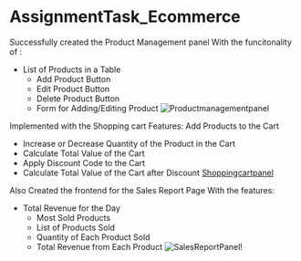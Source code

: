 ﻿# AssignmentTask_Ecommerce
Successfully created the Product Management panel
With the funcitonality of :
- List of Products in a Table
    - Add Product Button
    - Edit Product Button
    - Delete Product Button
    - Form for Adding/Editing Product
![Productmanagementpanel](https://github.com/user-attachments/assets/8decacb8-5c60-43e6-821c-06777c81620f)

Implemented with the Shopping cart Features:
Add Products to the Cart
  - Increase or Decrease Quantity of the Product in the Cart
  - Calculate Total Value of the Cart
  - Apply Discount Code to the Cart
  - Calculate Total Value of the Cart after Discount
[Shoppingcartpanel](https://github.com/user-attachments/assets/32cc466f-e1f1-4007-ae9f-7ab595285359)

Also Created the frontend for the Sales Report Page With the features:
- Total Revenue for the Day
    - Most Sold Products
    - List of Products Sold
    - Quantity of Each Product Sold
    - Total Revenue from Each Product
![SalesReportPanel](https://github.com/user-attachments/assets/9d03caca-81fb-47f0-9e52-0c563111b953)!
